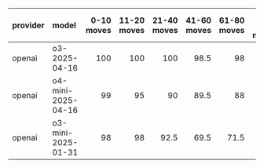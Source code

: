 | provider   | model              |   0-10 moves |   11-20 moves |   21-40 moves |   41-60 moves |   61-80 moves |   81-100 moves |
|:-----------|:-------------------|-------------:|--------------:|--------------:|--------------:|--------------:|---------------:|
| openai     | o3-2025-04-16      |          100 |           100 |         100   |          98.5 |          98   |           97   |
| openai     | o4-mini-2025-04-16 |           99 |            95 |          90   |          89.5 |          88   |           93   |
| openai     | o3-mini-2025-01-31 |           98 |            98 |          92.5 |          69.5 |          71.5 |           71.5 |